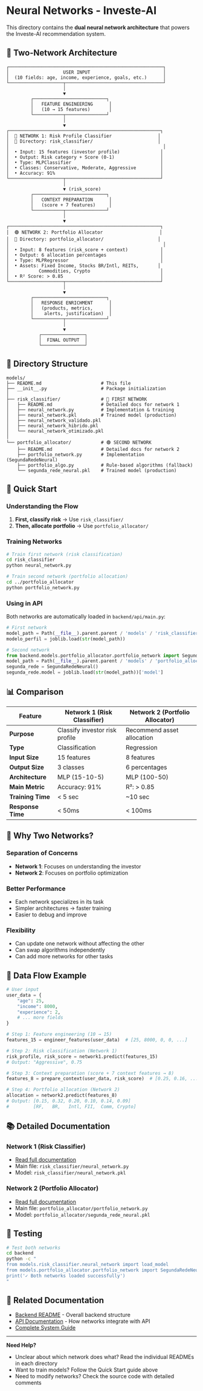 # Neural Networks - Investe-AI

This directory contains the **dual neural network architecture** that powers the Investe-AI recommendation system.

## 🧠 Two-Network Architecture

```
┌─────────────────────────────────────────────────────────┐
│                    USER INPUT                           │
│  (10 fields: age, income, experience, goals, etc.)      │
└────────────────────┬────────────────────────────────────┘
                     │
                     ▼
         ┌───────────────────────────┐
         │   FEATURE ENGINEERING      │
         │   (10 → 15 features)       │
         └───────────┬───────────────┘
                     │
                     ▼
┌────────────────────────────────────────────────────────┐
│  🔵 NETWORK 1: Risk Profile Classifier                 │
│  📁 Directory: risk_classifier/                        │
│                                                         │
│  • Input: 15 features (investor profile)               │
│  • Output: Risk category + Score (0-1)                 │
│  • Type: MLPClassifier                                 │
│  • Classes: Conservative, Moderate, Aggressive         │
│  • Accuracy: 91%                                       │
└────────────────────┬───────────────────────────────────┘
                     │
                     ▼ (risk_score)
         ┌───────────────────────────┐
         │   CONTEXT PREPARATION      │
         │   (score + 7 features)     │
         └───────────┬───────────────┘
                     │
                     ▼
┌────────────────────────────────────────────────────────┐
│  🟢 NETWORK 2: Portfolio Allocator                     │
│  📁 Directory: portfolio_allocator/                    │
│                                                         │
│  • Input: 8 features (risk_score + context)            │
│  • Output: 6 allocation percentages                    │
│  • Type: MLPRegressor                                  │
│  • Assets: Fixed Income, Stocks BR/Intl, REITs,       │
│           Commodities, Crypto                          │
│  • R² Score: > 0.85                                    │
└────────────────────┬───────────────────────────────────┘
                     │
                     ▼
         ┌───────────────────────────┐
         │   RESPONSE ENRICHMENT      │
         │   (products, metrics,      │
         │    alerts, justification)  │
         └───────────┬───────────────┘
                     │
                     ▼
            ┌────────────────┐
            │  FINAL OUTPUT  │
            └────────────────┘
```

## 📂 Directory Structure

```
models/
├── README.md                      # This file
├── __init__.py                    # Package initialization
│
├── risk_classifier/               # 🔵 FIRST NETWORK
│   ├── README.md                  # Detailed docs for network 1
│   ├── neural_network.py          # Implementation & training
│   ├── neural_network.pkl         # Trained model (production)
│   ├── neural_network_validado.pkl
│   ├── neural_network_hibrido.pkl
│   └── neural_network_otimizado.pkl
│
└── portfolio_allocator/           # 🟢 SECOND NETWORK
    ├── README.md                  # Detailed docs for network 2
    ├── portfolio_network.py       # Implementation (SegundaRedeNeural)
    ├── portfolio_algo.py          # Rule-based algorithms (fallback)
    └── segunda_rede_neural.pkl    # Trained model (production)
```

## 🚀 Quick Start

### Understanding the Flow

1. **First, classify risk** → Use `risk_classifier/`
2. **Then, allocate portfolio** → Use `portfolio_allocator/`

### Training Networks

```bash
# Train first network (risk classification)
cd risk_classifier
python neural_network.py

# Train second network (portfolio allocation)
cd ../portfolio_allocator
python portfolio_network.py
```

### Using in API

Both networks are automatically loaded in `backend/api/main.py`:

```python
# First network
model_path = Path(__file__).parent.parent / 'models' / 'risk_classifier' / 'neural_network.pkl'
modelo_perfil = joblib.load(str(model_path))

# Second network
from backend.models.portfolio_allocator.portfolio_network import SegundaRedeNeural
model_path = Path(__file__).parent.parent / 'models' / 'portfolio_allocator' / 'segunda_rede_neural.pkl'
segunda_rede = SegundaRedeNeural()
segunda_rede.model = joblib.load(str(model_path))['model']
```

## 📊 Comparison

| Feature | Network 1 (Risk Classifier) | Network 2 (Portfolio Allocator) |
|---------|----------------------------|----------------------------------|
| **Purpose** | Classify investor risk profile | Recommend asset allocation |
| **Type** | Classification | Regression |
| **Input Size** | 15 features | 8 features |
| **Output Size** | 3 classes | 6 percentages |
| **Architecture** | MLP (15-10-5) | MLP (100-50) |
| **Main Metric** | Accuracy: 91% | R²: > 0.85 |
| **Training Time** | < 5 sec | ~10 sec |
| **Response Time** | < 50ms | < 100ms |

## 🎯 Why Two Networks?

### Separation of Concerns
- **Network 1**: Focuses on understanding the investor
- **Network 2**: Focuses on portfolio optimization

### Better Performance
- Each network specializes in its task
- Simpler architectures → faster training
- Easier to debug and improve

### Flexibility
- Can update one network without affecting the other
- Can swap algorithms independently
- Can add more networks for other tasks

## 🔄 Data Flow Example

```python
# User input
user_data = {
    "age": 25,
    "income": 8000,
    "experience": 2,
    # ... more fields
}

# Step 1: Feature engineering (10 → 15)
features_15 = engineer_features(user_data)  # [25, 8000, 0, 0, ...]

# Step 2: Risk classification (Network 1)
risk_profile, risk_score = network1.predict(features_15)
# Output: "Aggressive", 0.75

# Step 3: Context preparation (score + 7 context features → 8)
features_8 = prepare_context(user_data, risk_score)  # [0.25, 0.16, ..., 0.75]

# Step 4: Portfolio allocation (Network 2)
allocation = network2.predict(features_8)
# Output: [0.15, 0.32, 0.20, 0.10, 0.14, 0.09]
#         [RF,   BR,   Intl, FII,  Comm, Crypto]
```

## 📚 Detailed Documentation

### Network 1 (Risk Classifier)
- [Read full documentation](./risk_classifier/README.md)
- Main file: `risk_classifier/neural_network.py`
- Model: `risk_classifier/neural_network.pkl`

### Network 2 (Portfolio Allocator)
- [Read full documentation](./portfolio_allocator/README.md)
- Main file: `portfolio_allocator/portfolio_network.py`
- Model: `portfolio_allocator/segunda_rede_neural.pkl`

## 🧪 Testing

```bash
# Test both networks
cd backend
python -c "
from models.risk_classifier.neural_network import load_model
from models.portfolio_allocator.portfolio_network import SegundaRedeNeural
print('✓ Both networks loaded successfully')
"
```

## 📖 Related Documentation

- [Backend README](../README.md) - Overall backend structure
- [API Documentation](../api/README.md) - How networks integrate with API
- [Complete System Guide](../../docs/markdown/complete_system_explanation.md)

---

**Need Help?**
- Unclear about which network does what? Read the individual READMEs in each directory
- Want to train models? Follow the Quick Start guide above
- Need to modify networks? Check the source code with detailed comments
